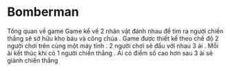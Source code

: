 # Bomberman
Tổng quan về game 
Game kể về 2 nhân vật đánh nhau để tìm ra người chiến thắng sẽ sở hữu kho báu và công chúa . Game được thiết kế theo chế độ 2 người chơi trên cùng một máy tính . 2 người chơi sẽ đấu với nhau 3 ải . Mỗi ải kết thúc khi có 1 người chiến thắng . Ai có điểm số cao hơn sau 3 ải sẽ giành chiến thắng 

